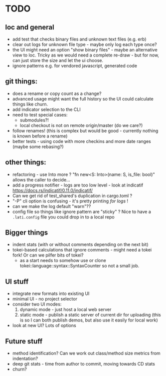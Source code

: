 # TODO

## loc and general
- add test that checks binary files and unknown text files (e.g. erb)
- clear out logs for unknown file type - maybe only log each type once?
- the UI might need an option "show binary files" - maybe an alternative view to loc.  Tricky as we would need a complete re-draw - but for now, can just store the size and let the ui choose.
- ignore patterns e.g. for vendored javascript, generated code

## git things:
- does a rename or copy count as a change?
- advanced usage might want the full history so the UI could calculate things like churn.
- add indicator selection to the CLI
- need to test special cases:
  - submodules?!
  - local checkout is not on remote origin/master (do we care?)
- follow renames! (this is complex but would be good - currently nothing is known before a rename)
- better tests - using code with more checkins and more date ranges (maybe some rebasing?)

## other things:
- refactoring - use Into more ? "fn new<S: Into<String>>(name: S, is_file: bool)" allows the caller to decide...
- add a progress notifier - logs are too low level - look at indicatif https://docs.rs/indicatif/0.11.0/indicatif/
- Can we get rid of test_shared's duplication in cargo.toml ?
- "-P" cli option is confusing - it's pretty printing _for logs_ !
- can we make the log default "warn"??
- config file so things like ignore pattern are "sticky" ? Nice to have a `.lati.config` file you could drop in to a local repo

## Bigger things
- indent stats (with or without comments depending on the next bit)
- tokei-based calculations that ignore comments - might need a tokei fork! Or can we pilfer bits of tokei?
  - as a start needs to somehow use or clone tokei::language::syntax::SyntaxCounter so not a small job.

## UI stuff
- integrate new formats into existing UI
- minimal UI - no project selector
- consider two UI modes:
  1. dynamic mode - just host a local web server
  2. static mode - publish a static server of current dir for uploading
  (this is so I can both publish demos, but also use it easily for local work)
- look at new UI? Lots of options

## Future stuff
- method identification? Can we work out class/method size metrics from indentation?
- deep git stats - time from author to commit, moving towards CD stats
- churn?
